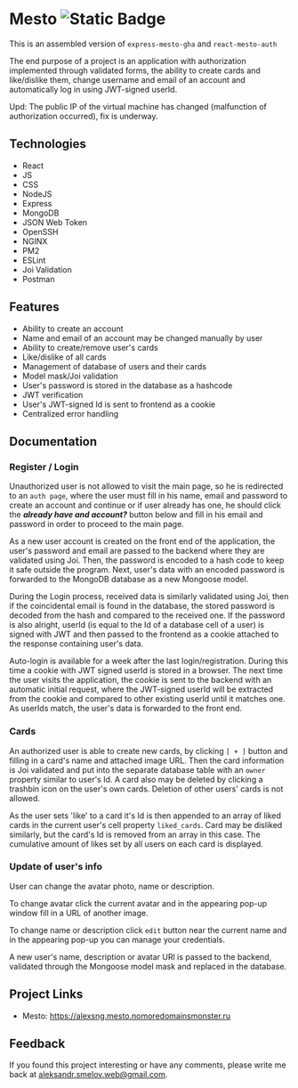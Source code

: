 # Mesto ![Static Badge](https://img.shields.io/badge/In_process-!-yellow)


This is an assembled version of `express-mesto-gha` and `react-mesto-auth`

The end purpose of a project is an application with authorization implemented through validated forms, the ability to create cards and like/dislike them, change username and email of an account and automatically log in using JWT-signed userId.

Upd: The public IP of the virtual machine has changed (malfunction of authorization occurred), fix is underway.


## Technologies
- React
- JS
- CSS
- NodeJS
- Express
- MongoDB
- JSON Web Token
- OpenSSH
- NGINX
- PM2
- ESLint
- Joi Validation
- Postman

## Features
- Ability to create an account
- Name and email of an account may be changed manually by user
- Ability to create/remove user's cards
- Like/dislike of all cards
- Management of database of users and their cards
- Model mask/Joi validation
- User's password is stored in the database as a hashcode
- JWT verification 
- User's JWT-signed Id is sent to frontend as a cookie
- Centralized error handling

## Documentation

### Register / Login

Unauthorized user is not allowed to visit the main page, so he is redirected to an `auth page`, where the user must fill in his name, email and password to create an account and continue or if user already has one, he should click the ***already have and account?*** button below and fill in his email and password in order to proceed to the main page.

As a new user account is created on the front end of the application, the user's password and email are passed to the backend where they are validated using Joi. Then, the password is encoded to a hash code to keep it safe outside the program. Next, user's data with an encoded password is forwarded to the MongoDB database as a new Mongoose model.

During the Login process, received data is similarly validated using Joi, then if the coincidental email is found in the database, the stored password is decoded from the hash and compared to the received one. If the password is also alright, userId (is equal to the Id of a database cell of a user) is signed with JWT and then passed to the frontend as a cookie attached to the response containing user's data.

Auto-login is available for a week after the last login/registration. During this time a cookie with JWT signed userId is stored in a browser. The next time the user visits the application, the cookie is sent to the backend with an automatic initial request, where the JWT-signed userId will be extracted from the cookie and compared to other existing userId until it matches one. As userIds match, the user's data is forwarded to the front end.

### Cards
 
An authorized user is able to create new cards, by clicking `[ + ]` button and filling in a card's name and attached image URL. Then the card information is Joi validated and put into the separate database table with an `owner` property similar to user's Id.
A card also may be deleted by clicking a trashbin icon on the user's own cards. Deletion of other users' cards is not allowed.

As the user sets 'like' to a card it's Id is then appended to an array of liked cards in the current user's cell property `liked_cards`. Card may be disliked similarly, but the card's Id is removed from an array in this case.
The cumulative amount of likes set by all users on each card is displayed.

### Update of user's info

User can change the avatar photo, name or description.

To change avatar click the current avatar and in the appearing pop-up window fill in a URL of another image.

To change name or description click `edit` button near the current name and in the appearing pop-up you can manage your credentials.

A new user's name, description or avatar URl is passed to the backend, validated through the Mongoose model mask and replaced in the database.

## Project Links

- Mesto: https://alexsng.mesto.nomoredomainsmonster.ru

## Feedback

If you found this project interesting or have any comments, please write me back at aleksandr.smelov.web@gmail.com. 
